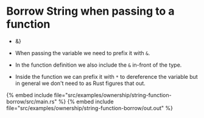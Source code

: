 # Borrow String when passing to a function

* &}

* When passing the variable we need to prefix it with `&`.
* In the function definition we also include the `&` in-front of the type.
* Inside the function we can prefix it with `*` to dereference the variable but in general we don't need to as Rust figures that out.

{% embed include file="src/examples/ownership/string-function-borrow/src/main.rs" %}
{% embed include file="src/examples/ownership/string-function-borrow/out.out" %}


